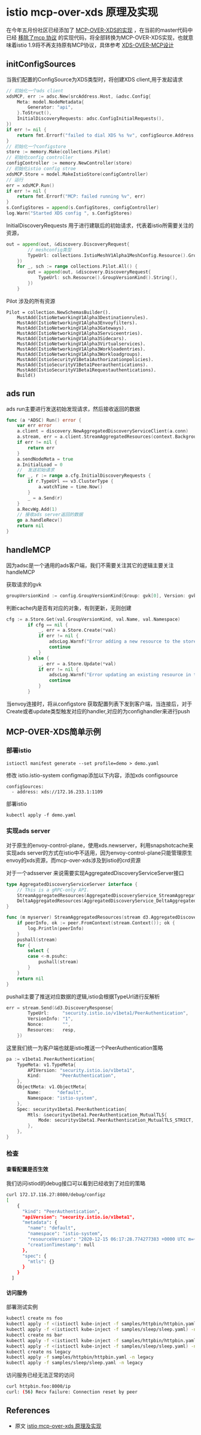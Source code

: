 # istio mcp-over-xds 原理及实现

在今年五月份社区已经添加了 [MCP-OVER-XDS的实现](https://github.com/istio/istio/pull/28634) ，在当前的master代码中已经 [移除了mcp 协议](https://github.com/istio/istio/pull/28634) 的实现代码，将全部转换为MCP-OVER-XDS实现，也就意味着istio 1.9将不再支持原有MCP协议，具体参考 [XDS-OVER-MCP设计](https://docs.google.com/document/d/1lHjUzDY-4hxElWN7g6pz-_Ws7yIPt62tmX3iGs_uLyI/edit#)

## initConfigSources

 当我们配置的ConfigSource为XDS类型时，将创建XDS client,用于发起请求

```go
// 初始化一个ads client
xdsMCP, err := adsc.New(srcAddress.Host, &adsc.Config{
    Meta: model.NodeMetadata{
        Generator: "api",
    }.ToStruct(),
    InitialDiscoveryRequests: adsc.ConfigInitialRequests(),
})
if err != nil {
    return fmt.Errorf("failed to dial XDS %s %v", configSource.Address, err)
}
// 初始化一个configstore
store := memory.Make(collections.Pilot)
// 初始化config controller
configController := memory.NewController(store)
// 初始化istio config stroe
xdsMCP.Store = model.MakeIstioStore(configController)
// 运行
err = xdsMCP.Run()
if err != nil {
    return fmt.Errorf("MCP: failed running %v", err)
}
s.ConfigStores = append(s.ConfigStores, configController)
log.Warn("Started XDS config ", s.ConfigStores)
```

 InitialDiscoveryRequests 用于进行建联后的初始请求，代表着istio所需要关注的资源，

```go
out = append(out, &discovery.DiscoveryRequest{
        // meshconfig类型
		TypeUrl: collections.IstioMeshV1Alpha1MeshConfig.Resource().GroupVersionKind().String(),
	})
	for _, sch := range collections.Pilot.All() {
		out = append(out, &discovery.DiscoveryRequest{
			TypeUrl: sch.Resource().GroupVersionKind().String(),
		})
	}
```

Pilot 涉及的所有资源

```text
Pilot = collection.NewSchemasBuilder().
    MustAdd(IstioNetworkingV1Alpha3Destinationrules).
    MustAdd(IstioNetworkingV1Alpha3Envoyfilters).
    MustAdd(IstioNetworkingV1Alpha3Gateways).
    MustAdd(IstioNetworkingV1Alpha3Serviceentries).
    MustAdd(IstioNetworkingV1Alpha3Sidecars).
    MustAdd(IstioNetworkingV1Alpha3Virtualservices).
    MustAdd(IstioNetworkingV1Alpha3Workloadentries).
    MustAdd(IstioNetworkingV1Alpha3Workloadgroups).
    MustAdd(IstioSecurityV1Beta1Authorizationpolicies).
    MustAdd(IstioSecurityV1Beta1Peerauthentications).
    MustAdd(IstioSecurityV1Beta1Requestauthentications).
    Build()
```

## ads run

ads run主要进行发送初始发现请求，然后接收返回的数据

```go
func (a *ADSC) Run() error {
	var err error
	a.client = discovery.NewAggregatedDiscoveryServiceClient(a.conn)
	a.stream, err = a.client.StreamAggregatedResources(context.Background())
	if err != nil {
		return err
	}
	a.sendNodeMeta = true
	a.InitialLoad = 0
	//  发送初始请求
	for _, r := range a.cfg.InitialDiscoveryRequests {
		if r.TypeUrl == v3.ClusterType {
			a.watchTime = time.Now()
		}
		_ = a.Send(r)
	}
	a.RecvWg.Add(1)
    // 接收ads server返回的数据
	go a.handleRecv()
	return nil
}
```

## handleMCP

 因为adsc是一个通用的ads客户端，我们不需要关注其它的逻辑主要关注handleMCP

获取请求的gvk

```go
groupVersionKind := config.GroupVersionKind{Group: gvk[0], Version: gvk[1], Kind: gvk[2]} 
```

判断cache内是否有对应的对象，有则更新，无则创建

```go
cfg := a.Store.Get(val.GroupVersionKind, val.Name, val.Namespace)
		if cfg == nil {
			_, err = a.Store.Create(*val)
			if err != nil {
				adscLog.Warnf("Error adding a new resource to the store %v", err)
				continue
			}
		} else {
			_, err = a.Store.Update(*val)
			if err != nil {
				adscLog.Warnf("Error updating an existing resource in the store %v", err)
				continue
			}
		}
```

当envoy连接时，将从configstore 获取配置列表下发到客户端，当连接后，对于Create或者update类型触发对应的handler,对应的为confighandler来进行push

## MCP-OVER-XDS简单示例

###  部署istio 

```text
istioctl manifest generate --set profile=demo > demo.yaml 
```

修改 istio.istio-system configmap添加以下内容，添加xds configsource

```text
configSources:
  - address: xds://172.16.233.1:1109
```

部署istio

```text
kubectl apply -f demo.yaml
```

### 实现ads server

对于原生的envoy-control-plane，使用xds.newserver，利用snapshotcache来实现ads server的方式在istio中不适用，因为envoy-control-plane只能管理原生envoy的xds资源，而mcp-over-xds涉及到istio的crd资源

对于一个adsserver 来说需要实现AggregatedDiscoveryServiceServer接口

```go
type AggregatedDiscoveryServiceServer interface {
	// This is a gRPC-only API.
	StreamAggregatedResources(AggregatedDiscoveryService_StreamAggregatedResourcesServer) error
	DeltaAggregatedResources(AggregatedDiscoveryService_DeltaAggregatedResourcesServer) error
}
```

```go
func (m myserver) StreamAggregatedResources(stream d3.AggregatedDiscoveryService_StreamAggregatedResourcesServer) error {
	if peerInfo, ok := peer.FromContext(stream.Context()); ok {
		log.Println(peerInfo)
	}
	pushall(stream)
	for {
		select {
		case <-m.psuhc:
			pushall(stream)
		}
	}
	return nil
}
```

pushall主要了推送对应数据的逻辑,istio会根据TypeUrl进行反解析

```go
err = stream.Send(&d3.DiscoveryResponse{
		TypeUrl:     "security.istio.io/v1beta1/PeerAuthentication",
		VersionInfo: "1",
		Nonce:       "",
		Resources:   resp,
	})
```

这里我们统一为客户端也就是istio推送一个PeerAuthentication策略

```go
pa := v1beta1.PeerAuthentication{
    TypeMeta: v1.TypeMeta{
        APIVersion: "security.istio.io/v1beta1",
        Kind:       "PeerAuthentication",
    },
    ObjectMeta: v1.ObjectMeta{
        Name:      "default",
        Namespace: "istio-system",
    },
    Spec: securityv1beta1.PeerAuthentication{
        Mtls: &securityv1beta1.PeerAuthentication_MutualTLS{
            Mode: securityv1beta1.PeerAuthentication_MutualTLS_STRICT,
        },
    },
}
```

### 检查

#### 查看配置是否生效

我们访问istiod的debug接口可以看到已经收到了对应的策略

```bash
curl 172.17.116.27:8080/debug/configz
[
    {
      "kind": "PeerAuthentication",
      "apiVersion": "security.istio.io/v1beta1",
      "metadata": {
        "name": "default",
        "namespace": "istio-system",
        "resourceVersion": "2020-12-15 06:17:28.774277383 +0000 UTC m=+782.333181911",
        "creationTimestamp": null
      },
      "spec": {
        "mtls": {}
      }
    }
  ]
```

####  访问服务

部署测试实例

```bash
kubectl create ns foo
kubectl apply -f <(istioctl kube-inject -f samples/httpbin/httpbin.yaml) -n foo
kubectl apply -f <(istioctl kube-inject -f samples/sleep/sleep.yaml) -n foo
kubectl create ns bar
kubectl apply -f <(istioctl kube-inject -f samples/httpbin/httpbin.yaml) -n bar
kubectl apply -f <(istioctl kube-inject -f samples/sleep/sleep.yaml) -n bar
kubectl create ns legacy
kubectl apply -f samples/httpbin/httpbin.yaml -n legacy
kubectl apply -f samples/sleep/sleep.yaml -n legacy
```

访问服务已经无法正常的访问

```bash
curl httpbin.foo:8000/ip
curl: (56) Recv failure: Connection reset by peer
```

## References

* 原文 [istio mcp-over-xds 原理及实现](https://blog.csdn.net/yevvzi/article/details/111238701)

